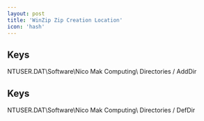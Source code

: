 ```yaml
---
layout: post
title: 'WinZip Zip Creation Location'
icon: 'hash'
---
```


## Keys

NTUSER.DAT\Software\Nico Mak Computing\ Directories / AddDir



## Keys

NTUSER.DAT\Software\Nico Mak Computing\ Directories / DefDir

